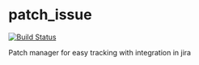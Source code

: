 # patch_issue

[![Build Status](https://travis-ci.org/yakobu/patch-issue.svg?branch=master)](https://travis-ci.org/yakobu/patch-issue)

Patch manager for easy tracking with integration in jira
